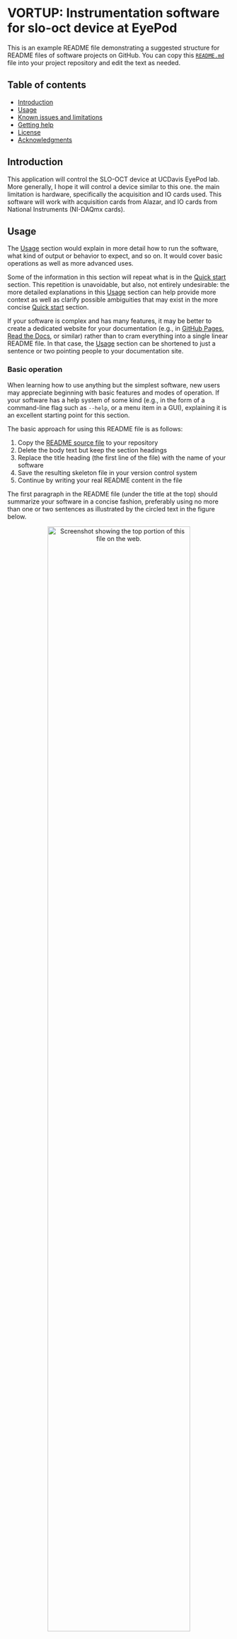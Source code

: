 # VORTUP: Instrumentation software for slo-oct device at EyePod

This is an example README file demonstrating a suggested structure for README files of software projects on GitHub.  You can copy this [`README.md`](https://raw.githubusercontent.com/mhucka/readmine/main/README.md) file into your project repository and edit the text as needed.


## Table of contents

* [Introduction](#introduction)
* [Usage](#usage)
* [Known issues and limitations](#known-issues-and-limitations)
* [Getting help](#getting-help)
* [License](#license)
* [Acknowledgments](#acknowledgments)


## Introduction

This application will control the SLO-OCT device at UCDavis EyePod lab. More generally, I hope it will control a device similar to this one. the main limitation is hardware, specifically the acquisition and IO cards used. This software will work with acquisition cards from Alazar, and IO cards from National Instruments (NI-DAQmx cards).


## Usage

The [Usage](#usage) section would explain in more detail how to run the software, what kind of output or behavior to expect, and so on. It would cover basic operations as well as more advanced uses.

Some of the information in this section will repeat what is in the [Quick start](#quick-start) section. This repetition is unavoidable, but also, not entirely undesirable: the more detailed explanations in this [Usage](#usage) section can help provide more context as well as clarify possible ambiguities that may exist in the more concise [Quick start](#quick-start) section.

If your software is complex and has many features, it may be better to create a dedicated website for your documentation (e.g., in [GitHub Pages](https://pages.github.com), [Read the Docs](https://about.readthedocs.com), or similar) rather than to cram everything into a single linear README file. In that case, the [Usage](#usage) section can be shortened to just a sentence or two pointing people to your documentation site.


### Basic operation

When learning how to use anything but the simplest software, new users may appreciate beginning with basic features and modes of operation. If your software has a help system of some kind (e.g., in the form of a command-line flag such as `--help`, or a menu item in a GUI), explaining it is an excellent starting point for this section.

The basic approach for using this README file is as follows:

1. Copy the [README source file](https://raw.githubusercontent.com/mhucka/readmine/main/README.md) to your repository
2. Delete the body text but keep the section headings
3. Replace the title heading (the first line of the file) with the name of your software
4. Save the resulting skeleton file in your version control system
5. Continue by writing your real README content in the file

The first paragraph in the README file (under the title at the top) should summarize your software in a concise fashion, preferably using no more than one or two sentences as illustrated by the circled text in the figure below.

<p align="center">
<img alt="Screenshot showing the top portion of this file on the web." width="80%" src="https://raw.githubusercontent.com/mhucka/readmine/main/.graphics/screenshot-top-paragraph.png"><br>
<em>Figure: Screenshot showing elements of the top portion of this file.</em>
</p>

The space under the first paragraph and _before_ the [Table of Contents](#table-of-contents) is a good location for optional [badges](https://github.com/badges/shields), which are small visual tokens commonly used on GitHub repositories to communicate project status, dependencies, versions, DOIs, and other information. (Two example badges are shown in the figure above, under the circled text.) The particular badges and colors you use depend on your project and personal tastes.


## Known issues and limitations

None are known at this time.


## Getting help

Contact the developer at djsperka_at_ucdavis_dot_edu.


## License

Copyright &copy; 2025 The Regents of the University of California, Davis campus. All Rights Reserved.

Please see the [LICENSE](LICENSE.md) file for more information.


## Acknowledgments

Development of this software was supported by NIH Vision Research Core Grant, P30EY012576. 

This software replies on many software packages and products. Here are a few significant ones:

* [Vortex - An open-source library for building real-time OCT engines in C++ or Python.](https://www.vortex-oct.dev/)
* [Qt](https://www.qt.io/)
* [PyQT - a set of Python bindings for the Qt application framework.](https://www.riverbankcomputing.com/software/pyqt/)
